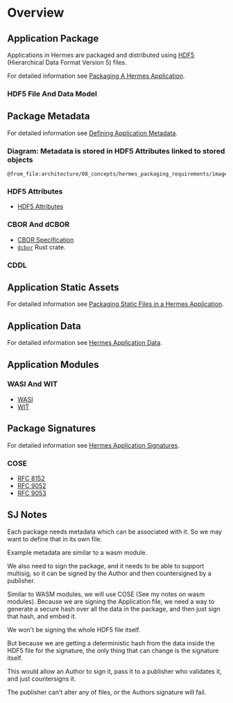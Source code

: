 # Overview

## Application Package

Applications in Hermes are packaged and distributed using [HDF5] (Hierarchical Data Format Version 5) files.

For detailed information see [Packaging A Hermes Application](./application.md).

### HDF5 File And Data Model

## Package Metadata

For detailed information see [Defining Application Metadata](./metadata.md).

### Diagram: Metadata is stored in HDF5 Attributes linked to stored objects

```kroki-excalidraw
@from_file:architecture/08_concepts/hermes_packaging_requirements/images/hermes_app_object_metadata.excalidraw
```

### HDF5 Attributes

* [HDF5 Attributes](https://docs.hdfgroup.org/hdf5/develop/_h5_a__u_g.html#sec_attribute)

### CBOR And dCBOR

* [CBOR Specification](https://cbor.io/spec.html)
* [`dcbor`](https://github.com/BlockchainCommons/bc-dcbor-rust) Rust crate.

### CDDL

## Application Static Assets

For detailed information see [Packaging Static Files in a Hermes Application](./static.md).

## Application Data

For detailed information see [Hermes Application Data](./data.md).

## Application Modules

### WASI And WIT

* [WASI](https://wasi.dev/)
* [WIT](https://component-model.bytecodealliance.org/design/wit.html)

## Package Signatures

For detailed information see [Hermes Application Signatures](./signatures.md).

### COSE

* [RFC 8152](https://www.rfc-editor.org/rfc/rfc8152)
* [RFC 9052](https://www.rfc-editor.org/rfc/rfc9052)
* [RFC 9053](https://www.rfc-editor.org/rfc/rfc9053)

## **SJ Notes**

Each package needs metadata which can be associated with it.
So we may want to define that in its own file.

Example metadata are similar to a wasm module.

We also need to sign the package, and it needs to be able to support multisig, so it can be signed by the Author and then
countersigned by a publisher.

Similar to WASM modules, we will use COSE (See my notes on wasm modules).
Because we are signing the Application file, we need a way to generate a secure hash over all the data in the package, and
then just sign that hash, and embed it.

We won't be signing the whole HDF5 file itself.

But because we are getting a deterministic hash from the data inside the HDF5 file for the signature, the only thing that can
change is the signature itself.

This would allow an Author to sign it, pass it to a publisher who validates it, and just countersigns it.

 The publisher can't alter any of files, or the Authors signature will fail.

[HDF5]: https://docs.hdfgroup.org/hdf5/develop/
